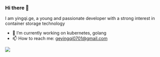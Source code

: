 ### Hi there 👋

<!--
**mowangdk/mowangdk** is a ✨ _special_ ✨ repository because its `README.md` (this file) appears on your GitHub profile.

Here are some ideas to get you started:

- 🔭 I’m currently working on aliyun
- 🌱 I’m currently learning Kubernetes
- 👯 I’m looking to collaborate on Kubernetes
- 🤔 I’m looking for help with ...
- 💬 Ask me about ...
- 📫 How to reach me: ...
- 😄 Pronouns: ...
- ⚡ Fun fact: ...
-->
I am yingqi.ge, a young and passionate developer with a strong interest in container storage technology

- 🔭 I’m currently working on kubernetes, golang
- 📫 How to reach me: geyingqi0701@gmail.com

![](https://github-readme-stats.vercel.app/api?username=mowangdk)
